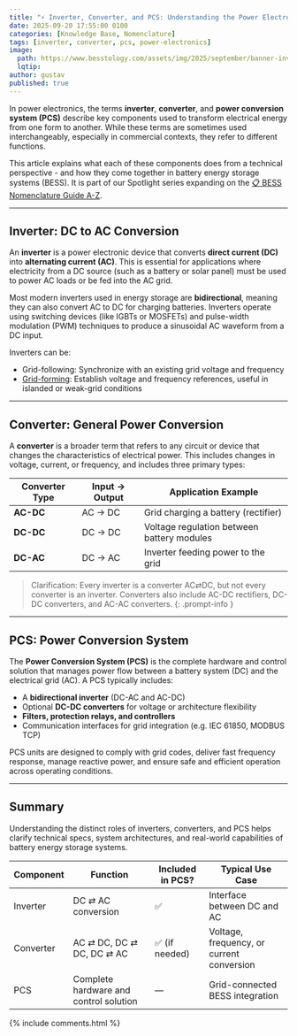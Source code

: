 ```yaml
---
title: "⚡️ Inverter, Converter, and PCS: Understanding the Power Electronics in BESS"
date: 2025-09-20 17:55:00 0100
categories: [Knowledge Base, Nomenclature]
tags: [inverter, converter, pcs, power-electronics]
image:
  path: https://www.besstology.com/assets/img/2025/september/banner-inverter-converter-pcs.png
  lqtip:
author: gustav
published: true
---
```


In power electronics, the terms **inverter**, **converter**, and **power conversion system (PCS)** describe key components used to transform electrical energy from one form to another. While these terms are sometimes used interchangeably, especially in commercial contexts, they refer to different functions.

This article explains what each of these components does from a technical perspective - and how they come together in battery energy storage systems (BESS). It is part of our Spotlight series expanding on the [📋 BESS Nomenclature Guide A-Z](https://www.besstology.com/posts/knowledge-base-nomenclature/).

---

## Inverter: DC to AC Conversion

An **inverter** is a power electronic device that converts **direct current (DC)** into **alternating current (AC)**. This is essential for applications where electricity from a DC source (such as a battery or solar panel) must be used to power AC loads or be fed into the AC grid.

Most modern inverters used in energy storage are **bidirectional**, meaning they can also convert AC to DC for charging batteries. Inverters operate using switching devices (like IGBTs or MOSFETs) and pulse-width modulation (PWM) techniques to produce a sinusoidal AC waveform from a DC input.

Inverters can be:
- Grid-following: Synchronize with an existing grid voltage and frequency
- [Grid-forming](https://www.besstology.com/posts/knowledge-base-what-is-grid-forming-inverter/): Establish voltage and frequency references, useful in islanded or weak-grid conditions

---

## Converter: General Power Conversion

A **converter** is a broader term that refers to any circuit or device that changes the characteristics of electrical power. This includes changes in voltage, current, or frequency, and includes three primary types:

| Converter Type | Input → Output | Application Example                  |
|----------------|----------------|--------------------------------------|
| **AC-DC**      | AC → DC        | Grid charging a battery (rectifier)  |
| **DC-DC**      | DC → DC        | Voltage regulation between battery modules |
| **DC-AC**      | DC → AC        | Inverter feeding power to the grid   |

> Clarification: Every inverter is a converter AC⇄DC, but not every converter is an inverter. Converters also include AC-DC rectifiers, DC-DC converters, and AC-AC converters.
{: .prompt-info }
---

## PCS: Power Conversion System

The **Power Conversion System (PCS)** is the complete hardware and control solution that manages power flow between a battery system (DC) and the electrical grid (AC). A PCS typically includes:

- A **bidirectional inverter** (DC-AC and AC-DC)
- Optional **DC-DC converters** for voltage or architecture flexibility
- **Filters, protection relays, and controllers**
- Communication interfaces for grid integration (e.g. IEC 61850, MODBUS TCP)

PCS units are designed to comply with grid codes, deliver fast frequency response, manage reactive power, and ensure safe and efficient operation across operating conditions.

---

## Summary
Understanding the distinct roles of inverters, converters, and PCS helps clarify technical specs, system architectures, and real-world capabilities of battery energy storage systems.

| Component | Function                    | Included in PCS? | Typical Use Case                |
|----------|-----------------------------|------------------|----------------------------------|
| Inverter | DC ⇄ AC conversion          | ✅               | Interface between DC and AC      |
| Converter| AC ⇄ DC, DC ⇄ DC, DC ⇄ AC   | ✅ (if needed)    | Voltage, frequency, or current conversion |
| PCS      | Complete hardware and control solution | —                | Grid-connected BESS integration  |

{% include comments.html %}
